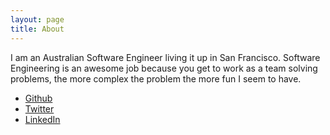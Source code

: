 ```yaml
---
layout: page
title: About
---
```


I am an Australian Software Engineer living it up in San Francisco. Software Engineering is an awesome job because you get to work as a team solving problems, the more complex the problem the more fun I seem to have.

* [Github](https://github.com/davidkdickson)
* [Twitter](https://twitter.com/davidkdickson)
* [LinkedIn](http://au.linkedin.com/in/davidkdickson)
